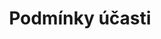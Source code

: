 ---
layout: "pages/podminky-ucasti.njk"

title: 'Podmínky účasti'
description: 'Přečtěte si podmínky účasti na našich tanečních kurzech. Transparentní informace o registraci, platbách a organizaci výuky.'
permalink: 'podminky-ucasti/'


landing:
  breadcrumbs:
    - title: Domů
      url: /

    - title: Podmínky účasti


contentOne:
    topper: Podmínky účasti
    heading: Podmínky účasti v kurzech a na lekcích

    items:
        - text:
          - paragraph: "Přihlášením na kurz, či jinou akci se zavazujete dodržovat <a href='/provozni-rad' class='underline'>provozní řád tanečního studia</a> a řídit se pokyny pracovníků provozovatele. Přihlášením nebo účastí na akcích Tanečního studia „Ká“ stvrzujete a prohlašujete, že:"

          subitems:
            - text: se účastníte na vlastní nebezpečí, zodpovědnost a riziko
            - text: jste plně fyzicky a psychicky způsobilý a v dobré fyzické formě, která Vám dovoluje účastnit se lekce, nemáte nebo netrpíte poruchami zdravotního stavu, které by Vám bránily či Vás omezovaly ve fyzickém cvičení
            - text: splňujete platné, vládou aktuálně nastavené podmínky pro vstup na lekce a kurzy. Toto platí po celou dobu konání kurzů a lekcí. Na hodinu přijďte pouze v případě, že jste zdraví, a necítíte příznaky jakékoliv infekční nemoci
            - text: nebudete požadovat odškodnění v souvislosti s jakýmkoli úrazem, nehodou, ztrátou nebo škodou jakéhokoli druhu na zdraví nebo majetku jakkoli způsobené nebo vzniklé v provozovně tanečního studia během příprav, odchodu a samotného cvičení
    
        - heading: Zdravotní stav
          text:
            - paragraph: Tanec je činnost vyžadující dobrou psychickou i fyzickou kondici a výborný zdravotní stav. Dle vybraného kurzu zvažte určitá rizika a nebezpečí z toho plynoucí. Pokud trpíte nějakým zdravotním problémem nebo jste těhotná, doporučujeme konzultaci s lékařem, zda je pro Vás tanec nebo cvičení vhodné. Kurzu se účastníte na vlastní riziko a nebezpečí, a proto doporučujeme mít lékařskou prohlídku, případně se i pojistit. Nemůžeme nést zodpovědnost za případné zdravotní problémy a újmy na zdraví. Vždy informujte o situaci Vašeho lektora.
            
            - paragraph: Oprávnění a povinnost kontroly splnění výše zmíněných podmínek mají organizátoři akce.
    
        - heading: Osobní údaje
          text:
            - paragraph: Taneční studio "Ká" informuje přihlášeného (dítě nebo jeho odpovědného zástupce), že bude na základě jeho svobodného souhlasu shromažďovat, zpracovávat a uchovávat osobní údaje (OÚ) uvedené na přihlášce pro účely oprávněné činnosti spolku, vedení agendy Tanečního studia "Ká", tzn. provozování kurzů tance, pro účast na tanečních vystoupeních a soutěžích. Z tohoto důvodu i člen údaje poskytl. Tyto údaje budou ukládány po dobu členství a následně 5 let.
            
            - paragraph: Přihlášený nebo účastník na akcích dává tímto Tanečnímu studiu "Ká" souhlas se zpracováním osobních údajů, s pořizováním a zveřejněním fotografií a videí pořízených při aktivitách tanečního studia (např. na propozičních a reklamních materiálech, nástěnkách, na internetu). Tyto záznamy budou ukládány po dobu plnění účelu.

            - paragraph: Přihlášený má možnost podat na způsob zpracování OÚ stížnost u dozorového úřadu a má právo požadovat od Tanečního studia "Ká" přístup k osobním údajům, jejich opravu, výmaz, přenos OÚ, omezení zpracování a má právo vznést námitku proti zpracování OÚ.
    
        - heading: Platba
          text:
            - paragraph: "Veškeré ceny jsou smluvní. Pro ty, kteří budou navštěvovat více kurzů, poskytneme slevu 10% (z celkové částky). Kurzovné za pravidelnou nebo individuální výuku a platby za jiné akce můžete uhradit těmito způsoby:"

          subitems:
            - text: v hotovosti - Vašemu instruktorovi na první lekci Vámi vybraného kurzu nebo na akci
            - text: "převodem na účet - číslo účtu: 2801094173/2010 Fio banka, variabilní symbol: do poznámky napište své jméno"

        - heading: Docházka
          text:
            - paragraph: Docházka na jednotlivé hodiny bude evidována ve vašem profilu prostřednictvím QR kódů.

        - heading: Nahrazování zameškaných lekcí
          text:
            - paragraph: V průběhu trvání pravidelného kurzu si můžete nahradit zmeškané, 7 hodin dopředu omluvené lekce v jiném pravidelném kurzu a open class lekcích, které nejsou plně obsazeny. Po skončení kurzu není možné nahrazení lekcí zameškaných při překážkách vzniklých z Vaší strany, které Vám zabránily v řádné docházce.

            - paragraph: Za zameškané lekce nelze vrátit peníze ani je odečítat z jiného kurzovného. Na náhradu zameškané lekce se můžete přihlásit v Rezervačním systému nebo je nutné se předem osobně nebo telefonicky domluvit s lektorem.

            - paragraph: Taneční studio může být z různých důvodů zavřeno na jeden i více dní a provozovatel studia si vyhrazuje právo měnit rozvrh, případně rušit lekce. Tyto skutečnosti provozovatel studia oznamuje na webových stránkách a v rezervačním systému studia a je třeba s nimi počítat při úhradě kurzovného, na pozdější reklamace nebere provozovatel studia zřetel.

        - heading: Nástup v průběhu kurzu
          text:
            - paragraph: Nástup do již rozběhnutého (a volného) kurzu je možný po vzájemné dohodě, rádi Vám již proběhlé lekce odečteme nebo si je můžete nahradit. Prosíme, domluvte se s našimi lektory.

        - heading: Pořizování písemných, fotografických, audio a videozáznamů
          text:
            - paragraph: Fotografovat, natáčet na video, nebo jakkoliv jinak zaznamenávat průběh akcí (kurzů, seminářů ad.) bez vědomí lektora je přísně zakázáno. Vyhrazujeme si právo v případě porušení tohoto ustanovení okamžitě zrušit bez náhrady Vaši účast na kurzu, semináři či jiné akci.
---